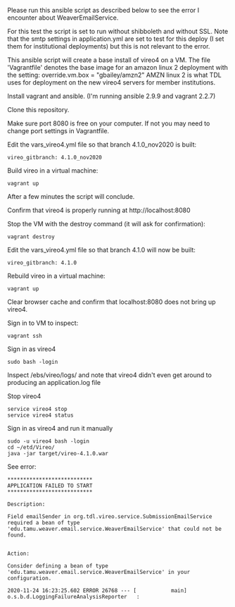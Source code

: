 Please run this ansible script as described below to see the error I encounter about WeaverEmailService.

For this test the script is set to run without shibboleth and without SSL.  Note that the smtp settings
in application.yml are set to test for this deploy (I set them for institutional deployments) but this
is not relevant to the error.

This ansible script will create a base install of vireo4 on a VM.  The file 'Vagrantfile'
denotes the base image for an amazon linux 2 deployment with the setting:
      override.vm.box = "gbailey/amzn2"
AMZN linux 2 is what TDL uses for deployment on the new vireo4 servers for member institutions.



Install vagrant and ansible.
	(I'm running ansible 2.9.9 and vagrant 2.2.7)

Clone this repository.

Make sure port 8080 is free on your computer.  If not you may need to change port settings in Vagrantfile.

Edit the vars_vireo4.yml file so that branch 4.1.0_nov2020 is built:
```
vireo_gitbranch: 4.1.0_nov2020
```

Build vireo in a virtual machine:
```
vagrant up
```

After a few minutes the script will conclude.

Confirm that vireo4 is properly running at http://localhost:8080

Stop the VM with the destroy command (it will ask for confirmation):
```
vagrant destroy
```

Edit the vars_vireo4.yml file so that branch 4.1.0 will now be built:
```
vireo_gitbranch: 4.1.0
```

Rebuild vireo in a virtual machine:
```
vagrant up
```

Clear browser cache and confirm that localhost:8080 does not bring up vireo4.

Sign in to VM to inspect: 
```
vagrant ssh
```

Sign in as vireo4
```
sudo bash -login
```

Inspect /ebs/vireo/logs/ and note that vireo4 didn't even get around to producing an application.log file

Stop vireo4
```
service vireo4 stop
service vireo4 status
```

Sign in as vireo4 and run it manually
```
sudo -u vireo4 bash -login
cd ~/etd/Vireo/
java -jar target/vireo-4.1.0.war
```
See error:
	
	***************************
	APPLICATION FAILED TO START
	***************************
	
	Description:
	
	Field emailSender in org.tdl.vireo.service.SubmissionEmailService required a bean of type 'edu.tamu.weaver.email.service.WeaverEmailService' that could not be found.
	
	
	Action:
	
	Consider defining a bean of type 'edu.tamu.weaver.email.service.WeaverEmailService' in your configuration.
	
	2020-11-24 16:23:25.602 ERROR 26768 --- [           main] o.s.b.d.LoggingFailureAnalysisReporter   : 





